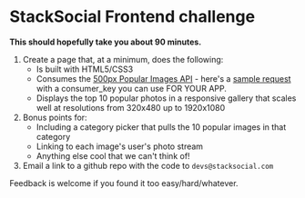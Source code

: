 # StackSocial Frontend challenge

**This should hopefully take you about 90 minutes.**

1. Create a page that, at a minimum, does the following:
    * Is built with HTML5/CSS3
    * Consumes the [500px Popular Images API](https://github.com/500px/api-documentation/blob/master/endpoints/photo/GET_photos.md) - here's a [sample request](https://api.500px.com/v1/photos?feature=popular&image_size=4&consumer_key=5m5ALqjAbzAL1Cnszfu0DMUIZRL4jY2crYnDlGgt) with a consumer_key you can use FOR YOUR APP.
    * Displays the top 10 popular photos in a responsive gallery that scales well at resolutions from 320x480 up to 1920x1080
1. Bonus points for:
    * Including a category picker that pulls the 10 popular images in that category
    * Linking to each image's user's photo stream
    * Anything else cool that we can't think of!
1. Email a link to a github repo with the code to `devs@stacksocial.com`

Feedback is welcome if you found it too easy/hard/whatever.